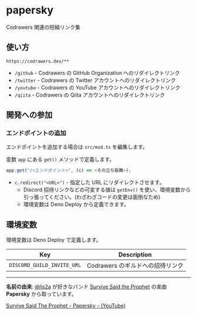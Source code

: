 # papersky

Codrawers 関連の短縮リンク集

## 使い方

```
https://codrawers.dev/**
```

- `/github` - Codrawers の GitHub Organization へのリダイレクトリンク
- `/twitter` - Codrawers の Twitter アカウントへのリダイレクトリンク
- `/youtube` - Codrawers の YouTube アカウントへのリダイレクトリンク
- `/qiita` - Codrawers の Qiita アカウントへのリダイレクトリンク

## 開発への参加

### エンドポイントの追加

エンドポイントを追加する場合は `src/mod.ts` を編集します。

変数 `app` にある `get()` メソッドで定義します。

```ts
app.get("/<エンドポイント>", (c) => <その立ち振舞>);
```

- `c.redirect("<URL>")` - 指定した URL にリダイレクトさせます。
  - Discord 招待リンクなどの可変する値は `getEnv()` を使い、環境変数から引っ張ってください。(わざわざコードの変更は面倒なため)
  - 環境変数は Deno Deploy から定義できます。

## 環境変数

環境変数は Deno Deploy で定義します。

| Key | Description |
| ---- | ---- |
| `DISCORD_GUILD_INVITE_URL` | Codrawers のギルドへの招待リンク |

----

**名前の由来**: [@lis2a](https://github.com/lis2a) が好きなバンド [Survive Said the Prophet](https://survivesaidtheprophet.com/) の楽曲 **Papersky** から取っています。

[Survive Said The Prophet - Papersky - (YouTube)](https://www.youtube.com/watch?v=okOMkF_Ayu0)
